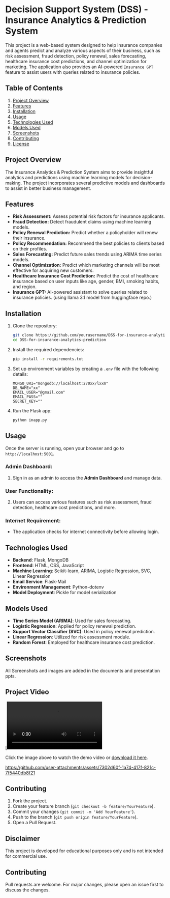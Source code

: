 # Decision Support System (DSS) - Insurance Analytics & Prediction System

This project is a web-based system designed to help insurance companies and agents predict and analyze various aspects of their business, such as risk assessment, fraud detection, policy renewal, sales forecasting, healthcare insurance cost predictions, and channel optimization for marketing. The application also provides an AI-powered `Insurance GPT` feature to assist users with queries related to insurance policies.

## Table of Contents
1. [Project Overview](#project-overview)
2. [Features](#features)
3. [Installation](#installation)
4. [Usage](#usage)
5. [Technologies Used](#technologies-used)
6. [Models Used](#models-used)
7. [Screenshots](#screenshots)
8. [Contributing](#contributing)
9. [License](#license)

## Project Overview
The Insurance Analytics & Prediction System aims to provide insightful analytics and predictions using machine learning models for decision-making. The project incorporates several predictive models and dashboards to assist in better business management.

## Features
- **Risk Assessment:** Assess potential risk factors for insurance applicants.
- **Fraud Detection:** Detect fraudulent claims using machine learning models.
- **Policy Renewal Prediction:** Predict whether a policyholder will renew their insurance.
- **Policy Recommendation:** Recommend the best policies to clients based on their profiles.
- **Sales Forecasting:** Predict future sales trends using ARIMA time series models.
- **Channel Optimization:** Predict which marketing channels will be most effective for acquiring new customers.
- **Healthcare Insurance Cost Prediction:** Predict the cost of healthcare insurance based on user inputs like age, gender, BMI, smoking habits, and region.
- **Insurance GPT:** AI-powered assistant to solve queries related to insurance policies. (using llama 3.1 model from huggingface repo.)

## Installation
1. Clone the repository:
   ```bash
   git clone https://github.com/yourusername/DSS-for-insurance-analytics-prediction.git
   cd DSS-for-insurance-analytics-prediction
   ```

2. Install the required dependencies:
   ```bash
   pip install -r requirements.txt
   ```

3. Set up environment variables by creating a `.env` file with the following details:
   ```plaintext
   MONGO_URI="mongodb://localhost:270xx/lxxm"
   DB_NAME="xx"
   EMAIL_USER="@gmail.com"
   EMAIL_PASS=""
   SECRET_KEY=""

   ```

4. Run the Flask app:
   ```bash
   python inapp.py
   ```

## Usage
Once the server is running, open your browser and go to `http://localhost:5001`.

### Admin Dashboard:
1. Sign in as an admin to access the **Admin Dashboard** and manage data.

### User Functionality:
2. Users can access various features such as risk assessment, fraud detection, healthcare cost predictions, and more.

### Internet Requirement:
- The application checks for internet connectivity before allowing login.

## Technologies Used
- **Backend**: Flask, MongoDB
- **Frontend**: HTML, CSS, JavaScript
- **Machine Learning**: Scikit-learn, ARIMA, Logistic Regression, SVC, Linear Regression
- **Email Service**: Flask-Mail
- **Environment Management**: Python-dotenv
- **Model Deployment**: Pickle for model serialization

## Models Used
- **Time Series Model (ARIMA)**: Used for sales forecasting.
- **Logistic Regression**: Applied for policy renewal prediction.
- **Support Vector Classifier (SVC)**: Used in policy renewal prediction.
- **Linear Regression**: Utilized for risk assessment module.
- **Random Forest**: Employed for healthcare insurance cost prediction.

## Screenshots
All Screenshots and images are added in the documents and presentation ppts.

## Project Video

[![Watch the video](https://github.com/Kaaviasudhan/DSS-for-Insurance-Sector/blob/main/Documents/LLM_Recording.mp4)

Click the image above to watch the demo video or [download it here](https://github.com/Kaaviasudhan/DSS-for-Insurance-Sector/blob/main/Documents/LLM_Recording.mp4).

https://github.com/user-attachments/assets/7302d60f-1a74-417f-821c-7f5440db8f21


## Contributing
1. Fork the project.
2. Create your feature branch (`git checkout -b feature/YourFeature`).
3. Commit your changes (`git commit -m 'Add YourFeature'`).
4. Push to the branch (`git push origin feature/YourFeature`).
5. Open a Pull Request.

## Disclaimer
This project is developed for educational purposes only and is not intended for commercial use.

## Contributing
Pull requests are welcome. For major changes, please open an issue first to discuss the changes.
